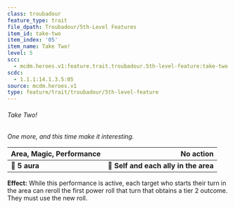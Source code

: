 ```yaml
---
class: troubadour
feature_type: trait
file_dpath: Troubadour/5th-Level Features
item_id: take-two
item_index: '05'
item_name: Take Two!
level: 5
scc:
  - mcdm.heroes.v1:feature.trait.troubadour.5th-level-feature:take-two
scdc:
  - 1.1.1:14.1.3.5:05
source: mcdm.heroes.v1
type: feature/trait/troubadour/5th-level-feature
---
```


###### Take Two!

*One more, and this time make it interesting.*

| **Area, Magic, Performance** |                         **No action** |
| ---------------------------- | ------------------------------------: |
| **📏 5 aura**                | **🎯 Self and each ally in the area** |

**Effect:** While this performance is active, each target who starts their turn in the area can reroll the first power roll that turn that obtains a tier 2 outcome. They must use the new roll.

